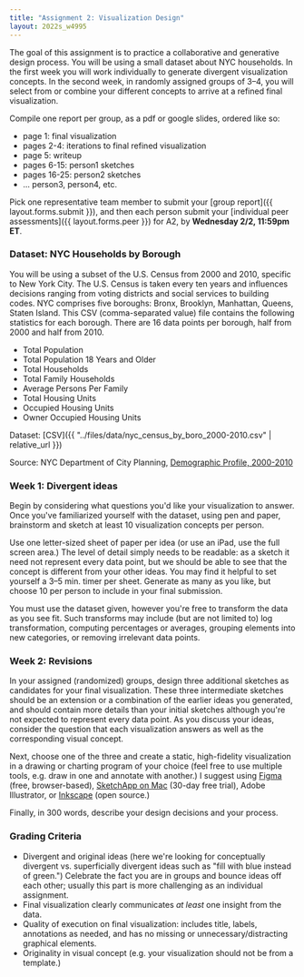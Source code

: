 ```yaml
---
title: "Assignment 2: Visualization Design"
layout: 2022s_w4995
---
```


The goal of this assignment is to practice a collaborative and generative design process. You will be using a small dataset about NYC households. In the first week you will work individually to generate divergent visualization concepts. In the second week, in randomly assigned groups of 3–4, you will select from or combine your different concepts to arrive at a refined final visualization.

Compile one report per group, as a pdf or google slides, ordered like so:
- page 1: final visualization
- pages 2-4: iterations to final refined visualization
- page 5: writeup
- pages 6-15: person1 sketches
- pages 16-25: person2 sketches
- ... person3, person4, etc.

Pick one representative team member to submit your [group report]({{ layout.forms.submit }}), and then each person submit your [individual peer assessments]({{ layout.forms.peer }}) for A2, by **Wednesday 2/2, 11:59pm ET**.

### Dataset: NYC Households by Borough

You will be using a subset of the U.S. Census from 2000 and 2010, specific to New York City. The U.S. Census is taken every ten years and influences decisions ranging from voting districts and social services to building codes. NYC comprises five boroughs: Bronx, Brooklyn, Manhattan, Queens, Staten Island. This CSV (comma-separated value) file contains the following statistics for each borough. There are 16 data points per borough, half from 2000 and half from 2010.
- Total Population
- Total Population 18 Years and Older
- Total Households
- Total Family Households
- Average Persons Per Family
- Total Housing Units
- Occupied Housing Units
- Owner Occupied Housing Units

Dataset: [CSV]({{ "../files/data/nyc_census_by_boro_2000-2010.csv" |  relative_url }})

Source: NYC Department of City Planning, [Demographic Profile, 2000-2010](https://www1.nyc.gov/site/planning/data-maps/nyc-population/census-2010.page)

### Week 1: Divergent ideas

Begin by considering what questions you'd like your visualization to answer. Once you've familiarized yourself with the dataset, using pen and paper, brainstorm and sketch at least 10 visualization concepts per person.

Use one letter-sized sheet of paper per idea (or use an iPad, use the full screen area.) The level of detail simply needs to be readable: as a sketch it need not represent every data point, but we should be able to see that the concept is different from your other ideas. You may find it helpful to set yourself a 3–5 min. timer per sheet. Generate as many as you like, but choose 10 per person to include in your final submission.

You must use the dataset given, however you're free to transform the data as you see fit. Such transforms may include (but are not limited to) log transformation, computing percentages or averages, grouping elements into new categories, or removing irrelevant data points.

### Week 2: Revisions

In your assigned (randomized) groups, design three additional sketches as candidates for your final visualization. These three intermediate sketches should be an extension or a combination of the earlier ideas you generated, and should contain more details than your initial sketches although you're not expected to represent every data point. As you discuss your ideas, consider the question that each visualization answers as well as the corresponding visual concept.

Next, choose one of the three and create a static, high-fidelity visualization in a drawing or charting program of your choice (feel free to use multiple tools, e.g. draw in one and annotate with another.) I suggest using [Figma](https://www.figma.com) (free, browser-based), [SketchApp on Mac](https://www.sketchapp.com/) (30-day free trial), Adobe Illustrator, or [Inkscape](https://inkscape.org/en/) (open source.)

Finally, in 300 words, describe your design decisions and your process.

### Grading Criteria

- Divergent and original ideas (here we're looking for conceptually divergent vs. superficially divergent ideas such as "fill with blue instead of green.") Celebrate the fact you are in groups and bounce ideas off each other; usually this part is more challenging as an individual assignment.
- Final visualization clearly communicates _at least_ one insight from the data.
- Quality of execution on final visualization: includes title, labels, annotations as needed, and has no missing or unnecessary/distracting graphical elements.
- Originality in visual concept (e.g. your visualization should not be from a template.)
